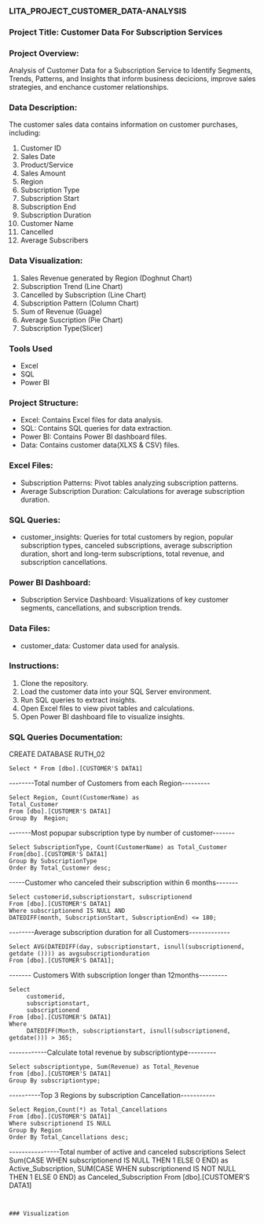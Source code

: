 ### LITA_PROJECT_CUSTOMER_DATA-ANALYSIS

### Project Title: Customer Data For Subscription Services

### Project Overview: 
Analysis of Customer Data for a Subscription Service to Identify Segments, Trends, Patterns, and Insights that inform business decicions, improve sales strategies, and enchance customer relationships.

### Data Description:

The customer sales data contains information on customer purchases, including:
1. Customer ID
2. Sales Date
3. Product/Service
4. Sales Amount
5. Region
6. Subscription Type
7. Subscription Start
8. Subscription End
9. Subscription Duration
10. Customer Name
11. Cancelled
12. Average Subscribers


### Data Visualization:

1. Sales Revenue generated by Region (Doghnut Chart)
2. Subscription Trend (Line Chart)
3. Cancelled by Subscription (Line Chart)
4. Subscription Pattern (Column Chart)
5. Sum of Revenue (Guage)
6. Average Suscription (Pie Chart)
7. Subscription Type(Slicer)

### Tools Used
- Excel
- SQL
- Power BI


### Project Structure:
- Excel: Contains Excel files for data analysis.
- SQL: Contains SQL queries for data extraction.
- Power BI: Contains Power BI dashboard files.
- Data: Contains customer data(XLXS & CSV) files.


### Excel Files:
- Subscription Patterns: Pivot tables analyzing subscription patterns.
- Average Subscription Duration: Calculations for average subscription duration.

### SQL Queries:
- customer_insights: Queries for total customers by region, popular subscription types, canceled subscriptions, average subscription duration, short and long-term subscriptions, total revenue, and subscription cancellations.

### Power BI Dashboard:
- Subscription Service Dashboard: Visualizations of key customer segments, cancellations, and subscription trends.

### Data Files:
- customer_data: Customer data used for analysis.


### Instructions:

1. Clone the repository.
2. Load the customer data into your SQL Server environment.
3. Run SQL queries to extract insights.
4. Open Excel files to view pivot tables and calculations.
5. Open Power BI dashboard file to visualize insights.

### SQL Queries Documentation:
CREATE DATABASE RUTH_02
```
Select * From [dbo].[CUSTOMER'S DATA1]
```

--------Total number of Customers from each Region---------

```
Select Region, Count(CustomerName) as 
Total_Customer
From [dbo].[CUSTOMER'S DATA1]
Group By  Region;
```

-------Most popupar subscription type by number of customer-------

```
Select SubscriptionType, Count(CustomerName) as Total_Customer
From[dbo].[CUSTOMER'S DATA1]
Group By SubscriptionType
Order By Total_Customer desc;
```

-----Customer who canceled their subscription within 6 months-------

```
Select customerid,subscriptionstart, subscriptionend
From [dbo].[CUSTOMER'S DATA1]
Where subscriptionend IS NULL AND
DATEDIFF(month, SubscriptionStart, SubscriptionEnd) <= 180;
```

--------Average subscription duration for all Customers-------------

```
Select AVG(DATEDIFF(day, subscriptionstart, isnull(subscriptionend,
getdate ()))) as avgsubscriptionduration
From [dbo].[CUSTOMER'S DATA1];
```


------- Customers With subscription longer than 12months---------

```
Select 
     customerid,
	 subscriptionstart,
	 subscriptionend
From [dbo].[CUSTOMER'S DATA1]
Where
     DATEDIFF(Month, subscriptionstart, isnull(subscriptionend, getdate())) > 365;
```


------------Calculate total revenue by subscriptiontype---------

```
Select subscriptiontype, Sum(Revenue) as Total_Revenue
from [dbo].[CUSTOMER'S DATA1]
Group By subscriptiontype;
```

----------Top 3 Regions by subscription Cancellation-----------

```
Select Region,Count(*) as Total_Cancellations
From [dbo].[CUSTOMER'S DATA1]
Where subscriptionend IS NULL
Group By Region 
Order By Total_Cancellations desc;
```


----------------Total number of active and canceled subscriptions
Select Sum(CASE WHEN subscriptionend IS NULL THEN 1 ELSE 0 END) as Active_Subscription,
SUM(CASE WHEN subscriptionend IS NOT NULL THEN 1 ELSE 0 END) as Canceled_Subscription
From [dbo].[CUSTOMER'S DATA1]
```


### Visualization



